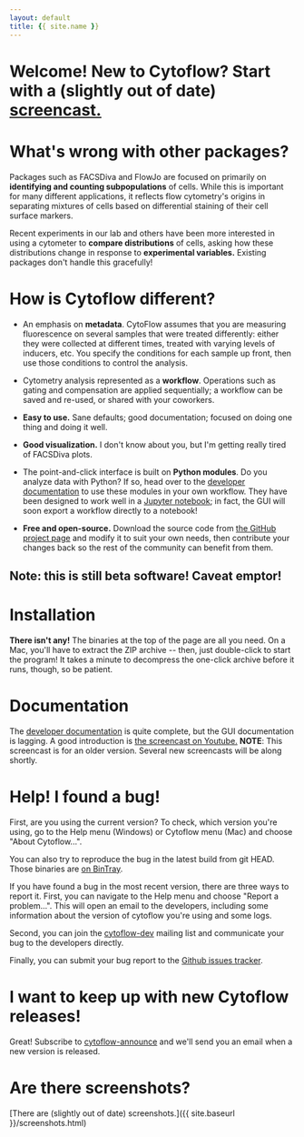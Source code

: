 ```yaml
---
layout: default
title: {{ site.name }}
---
```

# Welcome!  New to Cytoflow?  Start with a (slightly out of date) [screencast.](https://youtu.be/rl1c4SlAfvU)

# What's wrong with other packages?  

Packages such as FACSDiva and FlowJo are focused on primarily on **identifying
and counting subpopulations** of cells.  While this is important for many
different applications, it reflects flow cytometry's origins in separating
mixtures of cells based on differential staining of their cell surface markers.

Recent experiments in our lab and others have been more interested in
using a cytometer to **compare distributions** of cells, asking how these
distributions change in response to **experimental variables.** Existing
packages don't handle this gracefully!

# How is Cytoflow different?

* An emphasis on **metadata**.  CytoFlow assumes that you are measuring
  fluorescence on several samples that were treated differently: either
  they were collected at different times, treated with varying levels
  of inducers, etc.  You specify the conditions for each sample up front,
  then use those conditions to control the analysis.

* Cytometry analysis represented as a **workflow**. Operations such as
    gating and compensation are applied sequentially; a workflow can be 
    saved and re-used, or shared with your coworkers.

* **Easy to use.**  Sane defaults; good documentation; focused on doing one
  thing and doing it well.

* **Good visualization.**  I don't know about you, but I'm getting really
  tired of FACSDiva plots.

* The point-and-click interface is built on **Python modules**.  Do you 
  analyze data with Python?  If so, head over to the 
  [developer documentation](https://cytoflow.readthedocs.io/) to use these 
  modules in your own workflow.  They have been designed to work well in a 
  [Jupyter notebook](http://jupyter.org/); in fact, the GUI will soon export 
  a workflow directly to a notebook!

* **Free and open-source.**  Download the source code from 
  [the GitHub project page](https://github.com/bpteague/cytoflow) and modify it 
  to suit your own needs, then contribute your changes back so the rest of 
  the community can benefit from them.

## Note: this is still beta software!  Caveat emptor!
  
# Installation

**There isn't any!**  The binaries at the top of the page are all you need.
On a Mac, you'll have to extract the ZIP archive -- then, just double-click
to start the program!  It takes a minute to decompress the one-click archive
before it runs, though, so be patient.

# Documentation

The [developer documentation](https://cytoflow.readthedocs.io/) is quite
complete, but the GUI documentation is lagging.  A good introduction is
[the screencast on Youtube.](https://youtu.be/rl1c4SlAfvU)  **NOTE**: This
screencast is for an older version.  Several new screencasts will be along 
shortly.

# Help!  I found a bug!

First, are you using the current version?  To check, which version 
you're using, go to the Help menu (Windows) or Cytoflow menu (Mac)
and choose "About Cytoflow...".

You can also try to reproduce the bug in the latest build from git HEAD. 
Those binaries are [on BinTray](https://bintray.com/bpteague/cytoflow/cytoflow#files).

If you have found a bug in the most recent version, there are three ways to 
report it.  First, you can navigate to the Help menu and choose "Report a 
problem...".  This will open an email to the developers, including some 
information about the version of cytoflow you're using and some logs.

Second, you can join the 
[cytoflow-dev](https://groups.google.com/forum/#!forum/cytoflow-dev) 
mailing list and communicate your bug to the developers directly.

Finally, you can submit your bug report to the 
[Github issues tracker](https://github.com/bpteague/cytoflow/issues).

# I want to keep up with new Cytoflow releases!

Great!  Subscribe to 
[cytoflow-announce](https://groups.google.com/forum/#!forum/cytoflow-announce) 
and we'll send you an email when a new version is released.


# Are there screenshots?

[There are (slightly out of date) screenshots.]({{ site.baseurl }}/screenshots.html)

